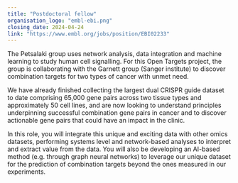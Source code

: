 ```yaml
---
title: "Postdoctoral fellow"
organisation_logo: "embl-ebi.png"
closing_date: 2024-04-24
link: "https://www.embl.org/jobs/position/EBI02233"
---
```

The Petsalaki group uses network analysis, data integration and machine learning to study human cell signalling. For this Open Targets project, the group is collaborating with the Garnett group (Sanger institute) to discover combination targets for two types of cancer with unmet need.

We have already finished collecting the largest dual CRISPR guide dataset to date comprising 65,000 gene pairs across two tissue types and approximately 50 cell lines, and are now looking to understand principles underpinning successful combination gene pairs in cancer and to discover actionable gene pairs that could have an impact in the clinic. 

In this role, you will integrate this unique and exciting data with other omics datasets, performing systems level and network-based analyses to interpret and extract value from the data. You will also be developing an AI-based method (e.g. through graph neural networks) to leverage our unique dataset for the prediction of combination targets beyond the ones measured in our experiments.
